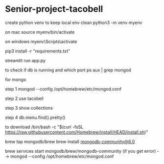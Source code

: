 # Senior-project-tacobell

create python venv to keep local env clean
python3 -m venv myenv

on mac
source myenv/bin/activate

on windows
myenv\Scripts\activate

pip3 install -r "requirements.txt"

streamlit run app.py 

to check if db is running and which port
ps aux | grep mongod


for mongo

step 1
mongod --config /opt/homebrew/etc/mongod.conf

step 2
use tacobell

step 3
show collections

step 4
db.menu.find().pretty()


to download
/bin/bash -c "$(curl -fsSL https://raw.githubusercontent.com/Homebrew/install/HEAD/install.sh)"

brew tap mongodb/brew
brew install mongodb-community@6.0


brew services start mongodb/brew/mongodb-community
(if you get error) --> mongod --config /opt/homebrew/etc/mongod.conf
